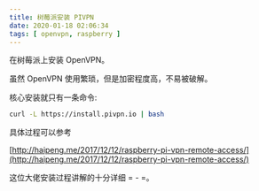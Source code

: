 ```yaml
---
title: 树莓派安装 PIVPN
date: 2020-01-18 02:06:34
tags: [ openvpn, raspberry ]
---
```




在树莓派上安装 OpenVPN。

虽然 OpenVPN 使用繁琐，但是加密程度高，不易被破解。

核心安装就只有一条命令:

```sh
curl -L https://install.pivpn.io | bash
```



具体过程可以参考

[http://haipeng.me/2017/12/12/raspberry-pi-vpn-remote-access/](http://haipeng.me/2017/12/12/raspberry-pi-vpn-remote-access/)

这位大佬安装过程讲解的十分详细 = - =。

